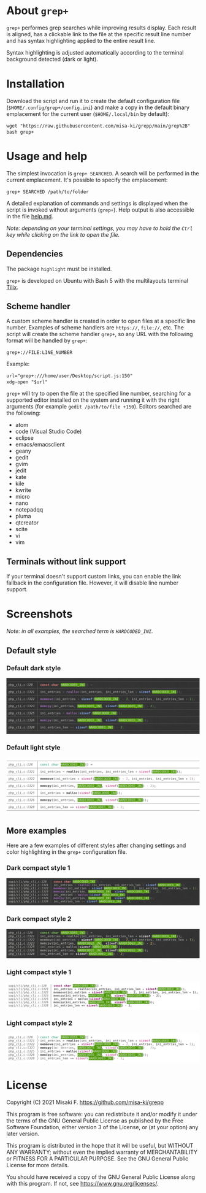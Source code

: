 # About `grep+`

`grep+` performes grep searches while improving results display. Each result is aligned, has a clickable link to the file at the specific result line number and has syntax highlighting applied to the entire result line.

Syntax highlighting is adjusted automatically according to the terminal background detected (dark or light).

# Installation

Download the script and run it to create the default configuration file (`$HOME/.config/grep+/config.ini`) and make a copy in the default binary emplacement for the current user (`$HOME/.local/bin` by default):

	wget "https://raw.githubusercontent.com/misa-ki/grepp/main/grep%2B"
	bash grep+

# Usage and help

The simplest invocation is `grep+ SEARCHED`. A search will be performed in the current emplacement. It's possible to specify the emplacement:

	grep+ SEARCHED /path/to/folder

A detailed explanation of commands and settings is displayed when the script is invoked without arguments (`grep+`). Help output is also accessible in the file [help.md](https://github.com/misa-ki/grepp/blob/main/help.md).

*Note: depending on your terminal settings, you may have to hold the `Ctrl` key while clicking on the link to open the file.*

## Dependencies

The package `highlight` must be installed.

`grep+` is developed on Ubuntu with Bash 5 with the multilayouts terminal [Tilix](https://github.com/gnunn1/tilix).

## Scheme handler

A custom scheme handler is created in order to open files at a specific line number. Examples of scheme handlers are `https://`, `file://`, etc. The script will create the scheme handler `grep+`, so any URL with the following format will be handled by `grep+`:

	grep+://FILE:LINE_NUMBER

Example:

	url="grep+:///home/user/Desktop/script.js:150"
	xdg-open "$url"

`grep+` will try to open the file at the specified line number, searching for a supported editor installed on the system and running it with the right arguments (for example `gedit /path/to/file +150`). Editors searched are the following:

- atom
- code (Visual Studio Code)
- eclipse
- emacs/emacsclient
- geany
- gedit
- gvim
- jedit
- kate
- kile
- kwrite
- micro
- nano
- notepadqq
- pluma
- qtcreator
- scite
- vi
- vim

## Terminals without link support

If your terminal doesn't support custom links, you can enable the link fallback in the configuration file. However, it will disable line number support.

# Screenshots

*Note: in all examples, the searched term is `HARDCODED_INI`.*

## Default style

### Default dark style

![Default dark style](https://raw.githubusercontent.com/misa-ki/grepp/main/assets/default-dark.png)

### Default light style

![Default light style](https://raw.githubusercontent.com/misa-ki/grepp/main/assets/default-light.png)

## More examples

Here are a few examples of different styles after changing settings and color highlighting in the `grep+` configuration file.

### Dark compact style 1

![Dark compact style 1](https://raw.githubusercontent.com/misa-ki/grepp/main/assets/dark-compact-1.png)

### Dark compact style 2

![Dark compact style 2](https://raw.githubusercontent.com/misa-ki/grepp/main/assets/dark-compact-2.png)

### Light compact style 1

![Light compact style 1](https://raw.githubusercontent.com/misa-ki/grepp/main/assets/light-compact-1.png)

### Light compact style 2

![Light compact style 2](https://raw.githubusercontent.com/misa-ki/grepp/main/assets/light-compact-2.png)

# License

Copyright (C) 2021  Misaki F. <https://github.com/misa-ki/grepp>

This program is free software: you can redistribute it and/or modify
it under the terms of the GNU General Public License as published by
the Free Software Foundation, either version 3 of the License, or
(at your option) any later version.

This program is distributed in the hope that it will be useful,
but WITHOUT ANY WARRANTY; without even the implied warranty of
MERCHANTABILITY or FITNESS FOR A PARTICULAR PURPOSE.  See the
GNU General Public License for more details.

You should have received a copy of the GNU General Public License
along with this program.  If not, see <https://www.gnu.org/licenses/>.
